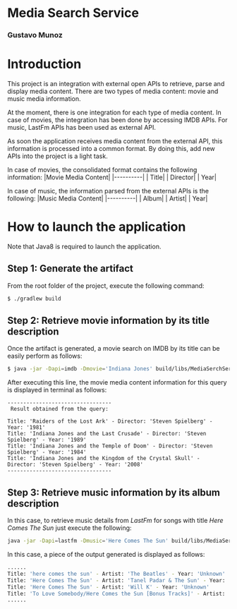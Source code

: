 # Media Search Service
### Gustavo Munoz

# Introduction
This project is an integration with external open APIs to retrieve, parse and display media content. There are two types of media content: movie and music media information. 

At the moment, there is one integration for each type of media content. In case of movies, the integration has been done by accessing IMDB APIs. For music, LastFm APIs has been used as external API. 

As soon the application receives media content from the external API, this information is processed into a common format. By doing this, add new APIs into the project is a light task. 

In case of movies, the consolidated format contains the following information: 
|Movie Media Content|
|----------|
| Title|
| Director|
| Year|

In case of music, the information parsed from the external APIs is the following:
|Music Media Content|
|----------|
| Album|
| Artist|
| Year|
 

# How to launch the application

Note that Java8 is required to launch the application.

## Step 1: Generate the artifact

From the root folder of the project, execute the following command:

```sh
$ ./gradlew build
```

## Step 2: Retrieve movie information by its title description

Once the artifact is generated, a movie search on IMDB by its title can be easily perform as follows:

```sh
$ java -jar -Dapi=imdb -Dmovie='Indiana Jones' build/libs/MediaSerchService-0.0.1-SNAPSHOT.jar
```

After executing this line, the movie media content information for this query is displayed in terminal as follows:

```
---------------------------------
 Result obtained from the query:

Title: 'Raiders of the Lost Ark' - Director: 'Steven Spielberg' - Year: '1981'
Title: 'Indiana Jones and the Last Crusade' - Director: 'Steven Spielberg' - Year: '1989'
Title: 'Indiana Jones and the Temple of Doom' - Director: 'Steven Spielberg' - Year: '1984'
Title: 'Indiana Jones and the Kingdom of the Crystal Skull' - Director: 'Steven Spielberg' - Year: '2008'
---------------------------------
```

## Step 3: Retrieve music information by its album description

In this case, to retrieve music details from _LastFm_ for songs with title _Here Comes The Sun_ just execute the following:

```sh
java -jar -Dapi=lastfm -Dmusic='Here Comes The Sun' build/libs/MediaSerchService-0.0.1-SNAPSHOT.jar
```

In this case, a piece of the output generated is displayed as follows:
```sh
......
Title: 'here comes the sun' - Artist: 'The Beatles' - Year: 'Unknown'
Title: 'Here Comes The Sun' - Artist: 'Tanel Padar & The Sun' - Year: 'Unknown'
Title: 'Here Comes The Sun' - Artist: 'Will K' - Year: 'Unknown'
Title: 'To Love Somebody/Here Comes the Sun [Bonus Tracks]' - Artist: 'Nina Simone' - Year: 'Unknown'
......
```
